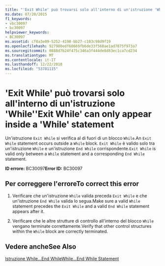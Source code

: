 ```yaml
---
title: "'Exit While' può trovarsi solo all'interno di un'istruzione 'While'"
ms.date: 07/20/2015
f1_keywords:
- vbc30097
- bc30097
helpviewer_keywords:
- BC30097
ms.assetid: cf0a3e09-5252-4198-bb27-c103c98d9f19
ms.openlocfilehash: 927980edf68669fb6de33f568ae1ad7875f973a7
ms.sourcegitcommit: 0888d7b24f475c346a3f444de8d83ec1ca7cd234
ms.translationtype: MT
ms.contentlocale: it-IT
ms.lasthandoff: 12/22/2018
ms.locfileid: "53781115"
---
```

# <a name="exit-while-can-only-appear-inside-a-while-statement"></a><span data-ttu-id="f3ad1-102">'Exit While' può trovarsi solo all'interno di un'istruzione 'While'</span><span class="sxs-lookup"><span data-stu-id="f3ad1-102">'Exit While' can only appear inside a 'While' statement</span></span>
<span data-ttu-id="f3ad1-103">Un'istruzione `Exit While` si verifica al di fuori di un blocco `While`.</span><span class="sxs-lookup"><span data-stu-id="f3ad1-103">An `Exit While` statement occurs outside a `While` block.</span></span> <span data-ttu-id="f3ad1-104">`Exit While` è valido solo tra un'istruzione `While` e un'istruzione `End While` corrispondente.</span><span class="sxs-lookup"><span data-stu-id="f3ad1-104">`Exit While` is valid only between a `While` statement and a corresponding `End While` statement.</span></span>  
  
 <span data-ttu-id="f3ad1-105">**ID errore:** BC30097</span><span class="sxs-lookup"><span data-stu-id="f3ad1-105">**Error ID:** BC30097</span></span>  
  
## <a name="to-correct-this-error"></a><span data-ttu-id="f3ad1-106">Per correggere l'errore</span><span class="sxs-lookup"><span data-stu-id="f3ad1-106">To correct this error</span></span>  
  
1.  <span data-ttu-id="f3ad1-107">Verificare che un'istruzione `While` valida preceda `Exit While` e che un'istruzione `End While` valida lo segua.</span><span class="sxs-lookup"><span data-stu-id="f3ad1-107">Make sure a valid `While` statement precedes the `Exit While` and a valid `End While` statement appears after it.</span></span>  
  
2.  <span data-ttu-id="f3ad1-108">Verificare che le altre strutture di controllo all'interno del blocco `While` vengano terminate correttamente.</span><span class="sxs-lookup"><span data-stu-id="f3ad1-108">Verify that other control structures within the `While` block are correctly terminated.</span></span>  
  
## <a name="see-also"></a><span data-ttu-id="f3ad1-109">Vedere anche</span><span class="sxs-lookup"><span data-stu-id="f3ad1-109">See Also</span></span>  
 [<span data-ttu-id="f3ad1-110">Istruzione While...End While</span><span class="sxs-lookup"><span data-stu-id="f3ad1-110">While...End While Statement</span></span>](../../visual-basic/language-reference/statements/while-end-while-statement.md)
